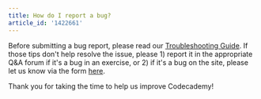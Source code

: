 ```yaml
---
title: How do I report a bug?
article_id: '1422661'
---
```


Before submitting a bug report, please read our [Troubleshooting Guide](http://help.codecademy.com/customer/portal/articles/1417665-troubleshooting-guide). If those tips don't help resolve the issue, please 1) report it in the appropriate Q&A forum if it's a bug in an exercise, or 2) if it's a bug on the site, please let us know via the form [here](http://help.codecademy.com/customer/portal/emails/new?custom[labels_new]=contact). 

Thank you for taking the time to help us improve Codecademy!